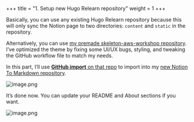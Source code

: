 +++
title = "1. Setup new Hugo Relearn repository"
weight = 1
+++


Basically, you can use any existing Hugo Relearn repository because this will only sync the Notion page to two directories: `content` and `static` in the repository.


Alternatively, you can use [my premade skeleton-aws-workshop repository](https://github.com/heo001997/skeleton-aws-workshop). I’ve optimized the theme by fixing some UI/UX bugs, styling, and tweaking the GitHub workflow file to match my needs.


In this part, I’ll use [**GitHub import**](https://github.com/new/import)[ on that repo](https://github.com/new/import) to import into my [new Notion To Markdown repository](https://github.com/heo001997/aws-workshop-notion-to-md).


![image.png](/images/004-iv-level-3-notion-to-hugo-relearn-on-github-pages/16-879628-image.png)


It’s done now. You can update your README and About sections if you want.


![image.png](/images/004-iv-level-3-notion-to-hugo-relearn-on-github-pages/16-817604-image.png)


